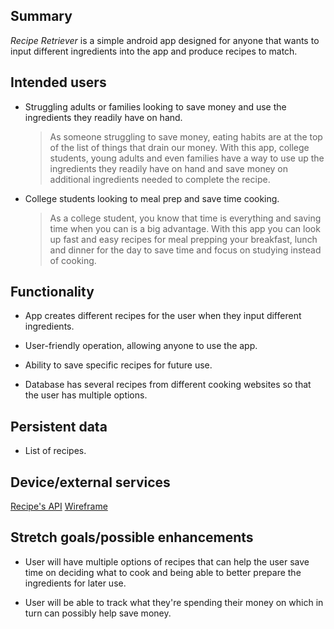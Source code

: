 ## Summary

<i> Recipe Retriever </i> is a simple android app designed for anyone that wants to input different ingredients into the app and produce recipes to match.

## Intended users

* Struggling adults or families looking to save money and use the ingredients they readily have on hand.

  > As someone struggling to save money, eating habits are at the top of the list of things that drain our money. With this app, college students, young adults and even families have a way to use up the ingredients they readily have on hand and save money on additional ingredients needed to complete the recipe.

* College students looking to meal prep and save time cooking.

  > As a college student, you know that time is everything and saving time when you can is a big advantage. With this app you can look up fast and easy recipes for meal prepping your breakfast, lunch and dinner for the day to save time and focus on studying instead of cooking.

## Functionality

* App creates different recipes for the user when they input different ingredients.

* User-friendly operation, allowing anyone to use the app.

* Ability to save specific recipes for future use.

* Database has several recipes from different cooking websites so that the user has multiple options.

## Persistent data

* List of recipes.

## Device/external services

[Recipe's API](https://spoonacular.com/food-api/docs)
[Wireframe]()

## Stretch goals/possible enhancements

* User will have multiple options of recipes that can help the user save time on deciding what to cook and being able to
  better prepare the ingredients for later use.

* User will be able to track what they're spending their money on which in turn can possibly help save money.